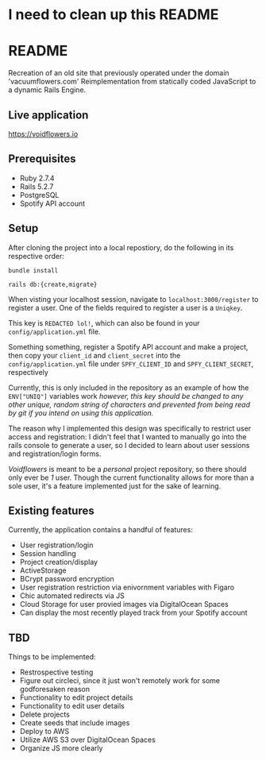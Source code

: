 # I need to clean up this README 

# README

Recreation of an old site that previously operated under the domain 'vacuumflowers.com'
Reimplementation from statically coded JavaScript to a dynamic Rails Engine. 

## Live application

https://voidflowers.io

## Prerequisites
* Ruby 2.7.4
* Rails 5.2.7
* PostgreSQL
* Spotify API account

## Setup
After cloning the project into a local repostiory, do the following in its respective order:

`bundle install`

`rails db:{create,migrate}`

When visting your localhost session, navigate to `localhost:3000/register` to register a user. One of the fields required to register a user is a `Uniqkey`. 

This key is `REDACTED lol!`, which can also be found in your `config/application.yml` file. 

Something something, register a Spotify API account and make a project, then copy your `client_id` and `client_secret` into the `config/application.yml` file under `SPFY_CLIENT_ID` and `SPFY_CLIENT_SECRET`, respectively

Currently, this is only included in the repository as an example of how the `ENV["UNIQ"]` variables work _however, this key should be changed to any other unique, random string of characters and prevented from being read by git if you intend on using this application._ 

The reason why I implemented this design was specifically to restrict user access and registration: I didn't feel that I wanted to manually go into the rails console to generate a user, so I decided to learn about user sessions and registration/login forms.

_Voidflowers_ is meant to be a _personal_ project repository, so there should only ever be _1_ user. Though the current functionality allows for more than a sole user, it's a feature implemented just for the sake of learning.


## Existing features
Currently, the application contains a handful of features:

  * User registration/login
  * Session handling
  * Project creation/display
  * ActiveStorage 
  * BCrypt password encryption
  * User registration restriction via enivornment variables with Figaro
  * Chic automated redirects via JS
  * Cloud Storage for user provied images via DigitalOcean Spaces 
  * Can display the most recently played track from your Spotify account


## TBD
Things to be implemented:

  * Restrospective testing 
  * Figure out circleci, since it just won't remotely work for some godforesaken reason
  * Functionality to edit project details
  * Functionality to edit user details
  * Delete projects
  * Create seeds that include images
  * Deploy to AWS 
  * Utilize AWS S3 over DigitalOcean Spaces
  * Organize JS more clearly 
 
 
